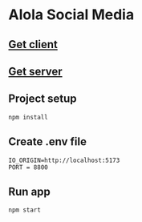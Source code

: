 # Alola Social Media

## [Get client](https://github.com/DiepVanTy-2409/social-media-client)
## [Get server](https://github.com/DiepVanTy-2409/social-media-server)

## Project setup

```
npm install
```

## Create .env file
```
IO_ORIGIN=http://localhost:5173
PORT = 8800
```

## Run app
```
npm start
```